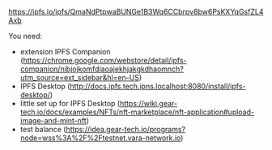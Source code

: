 https://ipfs.io/ipfs/QmaNdPtpwaBUNGe1B3Wq6CCbrpv8bw6PsKXYqGsfZL4Axb

You need:
- extension IPFS Companion (https://chrome.google.com/webstore/detail/ipfs-companion/nibjojkomfdiaoajekhjakgkdhaomnch?utm_source=ext_sidebar&hl=en-US)
- IPFS Desktop (http://docs.ipfs.tech.ipns.localhost:8080/install/ipfs-desktop/)
- little set up for IPFS Desktop (https://wiki.gear-tech.io/docs/examples/NFTs/nft-marketplace/nft-application#upload-image-and-mint-nft)
- test balance (https://idea.gear-tech.io/programs?node=wss%3A%2F%2Ftestnet.vara-network.io)
